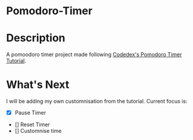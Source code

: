 # Pomodoro-Timer

# Description
A pomoodoro timer project made following [Codedex's Pomodoro Timer Tutorial](https://www.codedex.io/projects/build-a-pomodoro-app-with-html-css-js).

# What's Next
I will be adding my own customnisation from the tutorial. 
Current focus is:
- [x] Pause Timer
- [] Reset Timer
- [] Customnise time
